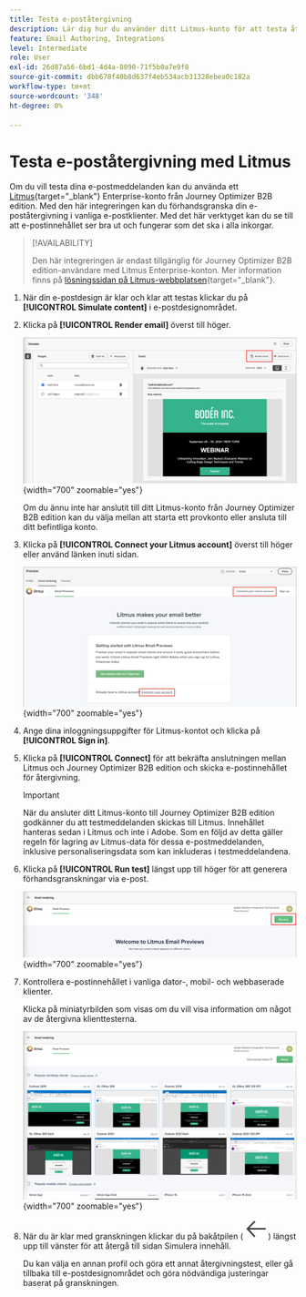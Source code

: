 ```yaml
---
title: Testa e-poståtergivning
description: Lär dig hur du använder ditt Litmus-konto för att testa återgivning av e-postmeddelanden i Journey Optimizer B2B edition.
feature: Email Authoring, Integrations
level: Intermediate
role: User
exl-id: 26d87a56-6bd1-4d4a-8090-71f5b0a7e9f8
source-git-commit: dbb678f40b8d637f4eb534acb31328ebea0c182a
workflow-type: tm+mt
source-wordcount: '348'
ht-degree: 0%

---
```


# Testa e-poståtergivning med Litmus

Om du vill testa dina e-postmeddelanden kan du använda ett [Litmus](https://www.litmus.com/email-testing){target="_blank"} Enterprise-konto från Journey Optimizer B2B edition. Med den här integreringen kan du förhandsgranska din e-poståtergivning i vanliga e-postklienter. Med det här verktyget kan du se till att e-postinnehållet ser bra ut och fungerar som det ska i alla inkorgar.

>[!AVAILABILITY]
>
>Den här integreringen är endast tillgänglig för Journey Optimizer B2B edition-användare med Litmus Enterprise-konton. Mer information finns på [lösningssidan på Litmus-webbplatsen](https://www.litmus.com/solutions/esp/adobe-journey-optimizer){target="_blank"}.

1. När din e-postdesign är klar och klar att testas klickar du på **[!UICONTROL Simulate content]** i e-postdesignområdet.

1. Klicka på **[!UICONTROL Render email]** överst till höger.

   ![Återge e-postknapp](./assets/email-simulate-render-button.png){width="700" zoomable="yes"}

   Om du ännu inte har anslutit till ditt Litmus-konto från Journey Optimizer B2B edition kan du välja mellan att starta ett provkonto eller ansluta till ditt befintliga konto.

1. Klicka på **[!UICONTROL Connect your Litmus account]** överst till höger eller använd länken inuti sidan.

   ![Anslut ditt Litmus-konto](./assets/email-simulate-render-litmus-connect.png){width="700" zoomable="yes"}

1. Ange dina inloggningsuppgifter för Litmus-kontot och klicka på **[!UICONTROL Sign in]**.

1. Klicka på **[!UICONTROL Connect]** för att bekräfta anslutningen mellan Litmus och Journey Optimizer B2B edition och skicka e-postinnehållet för återgivning.

   >[!IMPORTANT]
   >
   >När du ansluter ditt Litmus-konto till Journey Optimizer B2B edition godkänner du att testmeddelanden skickas till Litmus. Innehållet hanteras sedan i Litmus och inte i Adobe. Som en följd av detta gäller regeln för lagring av Litmus-data för dessa e-postmeddelanden, inklusive personaliseringsdata som kan inkluderas i testmeddelandena.

1. Klicka på **[!UICONTROL Run test]** längst upp till höger för att generera förhandsgranskningar via e-post.

   ![Kör ett Litmus-återgivningstest](./assets/email-simulate-render-litmus-run-test.png){width="700" zoomable="yes"}

1. Kontrollera e-postinnehållet i vanliga dator-, mobil- och webbaserade klienter.

   Klicka på miniatyrbilden som visas om du vill visa information om något av de återgivna klienttesterna.

   ![Förhandsgranskningar i Litmus-e-post](./assets/email-simulate-render-litmus-previews.png){width="700" zoomable="yes"}

1. När du är klar med granskningen klickar du på bakåtpilen ( ![Visa eller dölj filterikonen](../../assets/do-not-localize/icon_back-arrow.svg) ) längst upp till vänster för att återgå till sidan Simulera innehåll.

   Du kan välja en annan profil och göra ett annat återgivningstest, eller gå tillbaka till e-postdesignområdet och göra nödvändiga justeringar baserat på granskningen.
